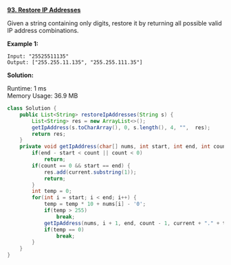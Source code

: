 **[93. Restore IP Addresses](https://leetcode.com/problems/restore-ip-addresses/)**

Given a string containing only digits, restore it by returning all possible valid IP address combinations.

**Example 1:**

```
Input: "25525511135"
Output: ["255.255.11.135", "255.255.111.35"]

```


**Solution:**

Runtime: 1 ms<br/>
Memory Usage: 36.9 MB

```java
class Solution {
    public List<String> restoreIpAddresses(String s) {
        List<String> res = new ArrayList<>();
        getIpAddress(s.toCharArray(), 0, s.length(), 4, "",  res);
        return res;
    }
    private void getIpAddress(char[] nums, int start, int end, int count, String current, List<String> res) {
        if(end - start < count || count < 0)
            return;
        if(count == 0 && start == end) {
            res.add(current.substring(1));
            return;
        }
        int temp = 0;
        for(int i = start; i < end; i++) {
            temp = temp * 10 + nums[i] - '0';
            if(temp > 255) 
                break;
            getIpAddress(nums, i + 1, end, count - 1, current + "." + temp, res);
            if(temp == 0)
                break;
        }
    }
}

```


